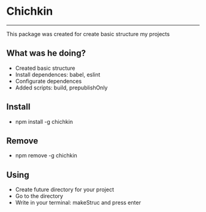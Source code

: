 # Chichkin

***

This package was created for create basic structure my projects

## What was he doing?
* Created basic structure
* Install dependences: babel, eslint
* Configurate dependences
* Added scripts: build, prepublishOnly

## Install
* npm install -g chichkin

## Remove
* npm remove -g chichkin 

## Using
* Create future directory for your project
* Go to the directory
* Write in your terminal: makeStruc and press enter